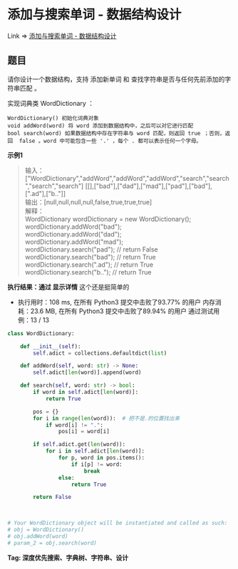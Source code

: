 # 添加与搜索单词 - 数据结构设计

Link => [添加与搜索单词 - 数据结构设计](https://leetcode-cn.com/problems/design-add-and-search-words-data-structure/)

## 题目
请你设计一个数据结构，支持 添加新单词 和 查找字符串是否与任何先前添加的字符串匹配 。

实现词典类 WordDictionary ：

    WordDictionary() 初始化词典对象
    void addWord(word) 将 word 添加到数据结构中，之后可以对它进行匹配
    bool search(word) 如果数据结构中存在字符串与 word 匹配，则返回 true ；否则，返回  false 。word 中可能包含一些 '.' ，每个 . 都可以表示任何一个字母。

**示例1**
>输入：["WordDictionary","addWord","addWord","addWord","search","search","search","search"]
[[],["bad"],["dad"],["mad"],["pad"],["bad"],[".ad"],["b.."]]<br />
>输出：[null,null,null,null,false,true,true,true]<br />
>解释：<br />
>WordDictionary wordDictionary = new WordDictionary();<br />
>wordDictionary.addWord("bad");<br />
>wordDictionary.addWord("dad");<br />
>wordDictionary.addWord("mad");<br />
>wordDictionary.search("pad"); // return False<br />
>wordDictionary.search("bad"); // return True<br />
>wordDictionary.search(".ad"); // return True<br />
>wordDictionary.search("b.."); // return True<br />

**执行结果：通过 显示详情**
这个还是挺简单的

- 执行用时：108 ms, 在所有 Python3 提交中击败了93.77% 的用户
内存消耗：23.6 MB, 在所有 Python3 提交中击败了89.94% 的用户
通过测试用例：13 / 13

```python
class WordDictionary:

    def __init__(self):
        self.adict = collections.defaultdict(list)

    def addWord(self, word: str) -> None:
        self.adict[len(word)].append(word)

    def search(self, word: str) -> bool:
        if word in self.adict[len(word)]:
            return True

        pos = {}
        for i in range(len(word)):  # 把不是.的位置找出来
            if word[i] != ".":
                pos[i] = word[i]

        if self.adict.get(len(word)):
            for i in self.adict[len(word)]:
                for p, word in pos.items():
                    if i[p] != word:
                        break
                else:
                    return True

        return False
        


# Your WordDictionary object will be instantiated and called as such:
# obj = WordDictionary()
# obj.addWord(word)
# param_2 = obj.search(word)
```
**Tag: 深度优先搜索、字典树、字符串、设计**
